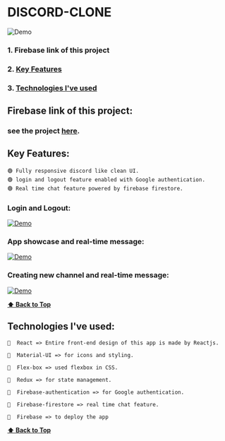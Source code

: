# DISCORD-CLONE 

![Demo](https://user-images.githubusercontent.com/46050946/122202940-29c64d00-cebb-11eb-944c-a4657ca7d40d.png)

### 1. Firebase link of this project
### 2. [Key Features](#key-features) 
### 3. [Technologies I've used](#technologies-ive-used)
 

## Firebase link of this project:  
  ### see the project [here](https://discord-a8360.web.app/).

## Key Features:

    🟢 Fully responsive discord like clean UI.
    🟢 login and logout feature enabled with Google authentication.
    🟢 Real time chat feature powered by firebase firestore. 
  
  ### Login and Logout:
  
  [![Demo](https://user-images.githubusercontent.com/46050946/122202940-29c64d00-cebb-11eb-944c-a4657ca7d40d.png)](https://user-images.githubusercontent.com/46050946/121813575-3021b280-cc8a-11eb-9e41-5533a78b4423.mp4)
  
  ### App showcase and real-time message:
  
  [![Demo](https://user-images.githubusercontent.com/46050946/122202940-29c64d00-cebb-11eb-944c-a4657ca7d40d.png)](https://user-images.githubusercontent.com/46050946/122202354-9b51cb80-ceba-11eb-9a60-d282de73bda6.mp4)
  
  ### Creating new channel and real-time message:
  
  [![Demo](https://user-images.githubusercontent.com/46050946/122202940-29c64d00-cebb-11eb-944c-a4657ca7d40d.png)](https://user-images.githubusercontent.com/46050946/122202801-026f8000-cebb-11eb-849a-a13a252242f0.mp4)
  
  **[⬆ Back to Top](#discord-clone)**

## Technologies I've used:

    🔷  React => Entire front-end design of this app is made by Reactjs.

    🔷  Material-UI => for icons and styling.

    🔷  Flex-box => used flexbox in CSS.

    🔷  Redux => for state management.

    🔷  Firebase-authentication => for Google authentication.

    🔷  Firebase-firestore => real time chat feature.

    🔷  Firebase => to deploy the app  
    
    
  **[⬆ Back to Top](#discord-clone)**

